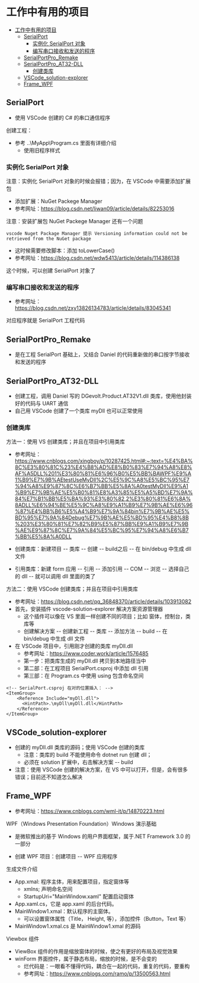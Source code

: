# 工作中有用的项目

- [工作中有用的项目](#工作中有用的项目)
  - [SerialPort](#serialport)
    - [实例化 SerialPort 对象](#实例化-serialport-对象)
    - [编写串口接收和发送的程序](#编写串口接收和发送的程序)
  - [SerialPortPro\_Remake](#serialportpro_remake)
  - [SerialPortPro\_AT32-DLL](#serialportpro_at32-dll)
    - [创建类库](#创建类库)
  - [VSCode\_solution-explorer](#vscode_solution-explorer)
  - [Frame\_WPF](#frame_wpf)

## SerialPort

- 使用 VSCode 创建的 C# 的串口通信程序

创建工程：

- 参考 ..\MyApp\Program.cs 里面有详细介绍
  - 使用旧程序样式

### 实例化 SerialPort 对象

注意：实例化 SerialPort 对象的时候会报错；因为，在 VSCode 中需要添加扩展包

- 添加扩展：NuGet Packege Manager
- 参考网址：https://blog.csdn.net/liwan09/article/details/82253016

注意：安装扩展包 NuGet Packege Manager 还有一个问题

```
vscode Nuget Package Manager 提示 Versioning information could not be retrieved from the NuGet package
```

- 这时候需要修改脚本：添加 toLowerCase()
- 参考网址：https://blog.csdn.net/wdw5413/article/details/114386138

这个时候，可以创建 SerialPort 对象了

### 编写串口接收和发送的程序

- 参考网址：https://blog.csdn.net/zxy13826134783/article/details/83045341

对应程序就是 SerialPort 工程代码

## SerialPortPro_Remake

- 是在工程 SerialPort 基础上，又结合 Daniel 的代码重新做的串口按字节接收和发送的程序

## SerialPortPro_AT32-DLL

- 创建工程，调用 Daniel 写的 DGevolt.Product.AT32V1.dll 类库，使用他封装好的代码与 UART 通信
- 自己用 VSCode 创建了一个类库 myDll 也可以正常使用

### 创建类库

方法一：使用 VS 创建类库；并且在项目中引用类库

- 参考网址：https://www.cnblogs.com/xingboy/p/10287425.html#:~:text=%E4%BA%8C%E3%80%81C%23%E4%B8%AD%E8%B0%83%E7%94%A8%E8%AF%A5DLL%201%E3%80%81%E6%96%B0%E5%BB%BAWPF%E9%A1%B9%E7%9B%AEtestUseMyDll%2C%E5%9C%A8%E5%BC%95%E7%94%A8%E9%87%8C%E6%B7%BB%E5%8A%A0testMyDll%E9%A1%B9%E7%9B%AE%E5%B0%81%E8%A3%85%E5%A5%BD%E7%9A%84%E7%B1%BB%E5%BA%93%E3%80%82,2%E3%80%81%E6%8A%8ADLL%E6%94%BE%E5%9C%A8%E9%A1%B9%E7%9B%AE%E6%96%87%E4%BB%B6%E5%A4%B9%E7%9A%84bin%E7%9B%AE%E5%BD%95%E7%9A%84Debug%E7%9B%AE%E5%BD%95%E4%B8%8B%203%E3%80%81%E7%82%B9%E5%87%BB%E9%A1%B9%E7%9B%AE%E9%87%8C%E7%9A%84%E5%BC%95%E7%94%A8%E6%B7%BB%E5%8A%A0DLL

- 创建类库：新建项目 -- 类库 -- 创建 -- build之后 -- 在 bin/debug 中生成 dll 文件
- 引用类库：新建 form 应用 -- 引用 -- 添加引用 -- COM -- 浏览 -- 选择自己的 dll -- 就可以调用 dll 里面的类了

方法二：使用 VSCode 创建类库；并且在项目中引用类库

- 参考网址：https://blog.csdn.net/qq_36848370/article/details/103913082
- 首先，安装插件 vscode-solution-explorer 解决方案资源管理器
  - 这个插件可以像在 VS 里面一样创建不同的项目；比如 窗体，控制台，类库等
  - 创建解决方案 -- 创建新工程 -- 类库 -- 添加方法 -- build -- 在 bin/debug 中生成 dll 文件
- 在 VSCode 项目中，引用刚才创建的类库 myDll.dll
  - 参考网址：https://www.coder.work/article/1576485
  - 第一步：把类库生成的 myDll.dll 拷贝到本地路径当中
  - 第二部：在工程项目 SerialPort.csproj 中添加 dll 引用
  - 第三部：在 Program.cs 中使用 using 包含命名空间

```
<!-- SerialPort.csproj 在对的位置插入： -->
<ItemGroup>
    <Reference Include="myDll.dll">
      <HintPath>.\myDll\myDll.dll</HintPath>
    </Reference>
</ItemGroup>
```

## VSCode_solution-explorer

- 创建的 myDll.dll 类库的源码；使用 VSCode 创建的类库
  - 注意：类库的 build 不能使用命令 dotnet run 创建 dll；
  - 必须在 solution 扩展中，右击解决方案 -- build
- 注意：使用 VSCode 创建的解决方案，在 VS 中可以打开，但是，会有很多错误；目前还不知道怎么解决

## Frame_WPF

- 参考网址：https://www.cnblogs.com/wml-it/p/14870223.html

WPF（Windows Presentation Foundation）Windows 演示基础

- 是微软推出的基于 Windows 的用户界面框架，属于.NET Framework 3.0 的一部分

- 创建 WPF 项目：创建项目 -- WPF 应用程序

生成文件介绍

- App.xmal: 程序主体，用来配置项目，指定窗体等
  - xmlns;  声明命名空间
  - StartupUri="MainWindow.xaml"  配置启动窗体
- App.xaml.cs，它是 app.xaml 的后台代码。
- MainWindow1.xmal：默认程序的主窗体。
  - 可以设置窗体属性（Title， Height, 等），添加控件（Button，Text 等）
- MainWindow1.xmal.cs 是 MainWindow1.xmal 的源码

Viewbox 组件

- ViewBox 组件的作用是缩放窗体的时候，使之有更好的布局及视觉效果
- winForm 界面控件，属于静态布局，缩放的时候，是不会变的
  - 烂代码是：一眼看不懂得代码，耦合在一起的代码，重复的代码，要重构
  - 参考网址：https://www.cnblogs.com/ramo/p/13500563.html
